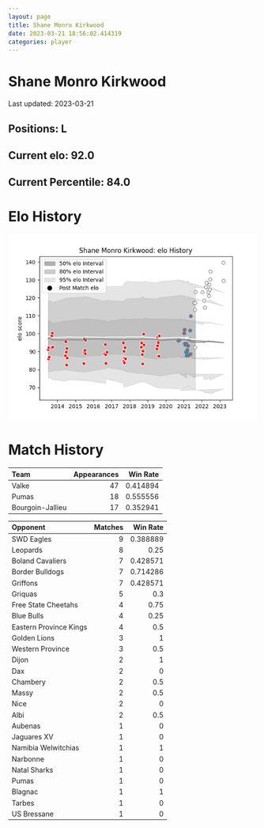 ```yaml
---  
layout: page  
title: Shane Monro Kirkwood  
date: 2023-03-21 18:56:02.414319  
categories: player  
---
```

# Shane Monro Kirkwood


Last updated: 2023-03-21
## Positions: L

## Current elo: 92.0

## Current Percentile: 84.0

# Elo History


![elo history](history_ShaneMonroKirkwood.png)
# Match History


| Team             |   Appearances |   Win Rate |
|:-----------------|--------------:|-----------:|
| Valke            |            47 |   0.414894 |
| Pumas            |            18 |   0.555556 |
| Bourgoin-Jallieu |            17 |   0.352941 |

| Opponent               |   Matches |   Win Rate |
|:-----------------------|----------:|-----------:|
| SWD Eagles             |         9 |   0.388889 |
| Leopards               |         8 |   0.25     |
| Boland Cavaliers       |         7 |   0.428571 |
| Border Bulldogs        |         7 |   0.714286 |
| Griffons               |         7 |   0.428571 |
| Griquas                |         5 |   0.3      |
| Free State Cheetahs    |         4 |   0.75     |
| Blue Bulls             |         4 |   0.25     |
| Eastern Province Kings |         4 |   0.5      |
| Golden Lions           |         3 |   1        |
| Western Province       |         3 |   0.5      |
| Dijon                  |         2 |   1        |
| Dax                    |         2 |   0        |
| Chambery               |         2 |   0.5      |
| Massy                  |         2 |   0.5      |
| Nice                   |         2 |   0        |
| Albi                   |         2 |   0.5      |
| Aubenas                |         1 |   0        |
| Jaguares XV            |         1 |   0        |
| Namibia Welwitchias    |         1 |   1        |
| Narbonne               |         1 |   0        |
| Natal Sharks           |         1 |   0        |
| Pumas                  |         1 |   0        |
| Blagnac                |         1 |   1        |
| Tarbes                 |         1 |   0        |
| US Bressane            |         1 |   0        |